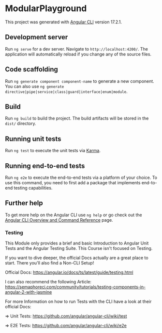 # ModularPlayground

This project was generated with [Angular CLI](https://github.com/angular/angular-cli) version 17.2.1.

## Development server

Run `ng serve` for a dev server. Navigate to `http://localhost:4200/`. The application will automatically reload if you change any of the source files.

## Code scaffolding

Run `ng generate component component-name` to generate a new component. You can also use `ng generate directive|pipe|service|class|guard|interface|enum|module`.

## Build

Run `ng build` to build the project. The build artifacts will be stored in the `dist/` directory.

## Running unit tests

Run `ng test` to execute the unit tests via [Karma](https://karma-runner.github.io).

## Running end-to-end tests

Run `ng e2e` to execute the end-to-end tests via a platform of your choice. To use this command, you need to first add a package that implements end-to-end testing capabilities.

## Further help

To get more help on the Angular CLI use `ng help` or go check out the [Angular CLI Overview and Command Reference](https://angular.io/cli) page.

### Testing

This Module only provides a brief and basic Introduction to Angular Unit Tests and the Angular Testing Suite. This Course isn't focused on Testing.

If you want to dive deeper, the official Docs actually are a great place to start. There you'll also find a Non-CLI Setup!

Official Docs: https://angular.io/docs/ts/latest/guide/testing.html

I can also recommend the following Article: https://semaphoreci.com/community/tutorials/testing-components-in-angular-2-with-jasmine

For more Information on how to run Tests with the CLI have a look at their official Docs:

=> Unit Tests: https://github.com/angular/angular-cli/wiki/test

=> E2E Tests: https://github.com/angular/angular-cli/wiki/e2e
